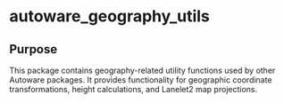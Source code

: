 # autoware_geography_utils

## Purpose

This package contains geography-related utility functions used by other Autoware packages. It provides functionality for geographic coordinate transformations, height calculations, and Lanelet2 map projections.
